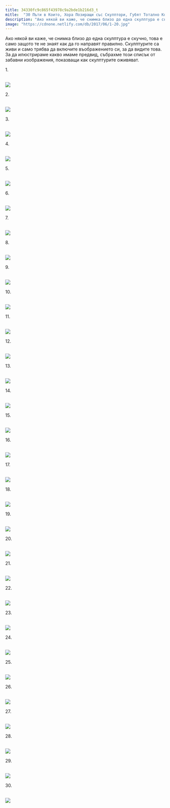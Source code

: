 ```yaml
---
title: 34330fc9c865f43978c9a2bde1b216d3_t
mitle:  "30 Пъти в Които, Хора Позиращи със Скулптори, Губят Тотално Контрол!"
description: "Ако някой ви каже, че снимка близо до една скулптура е скучно, това е само защото те не знаят как да го направят правилно. Скулптурите са живи и само трябва да включит"
image: "https://cdnone.netlify.com/db/2017/06/1-20.jpg"
---
```


 <p>Ако някой ви каже, че снимка близо до една скулптура е скучно, това е само защото те не знаят как да го направят правилно. Скулптурите са живи и само трябва да включите въображението си, за да видите това. За да илюстрираме какво имаме предвид, събрахме този списък от забавни изображения, показващи как скулптурите оживяват.</p>      <p>1.</p> <p> <br/><img src="https://cdnone.netlify.com/db/2017/06/1-20.jpg"/><br/></p>  <p>2.</p>      <p> <br/><img src="https://cdnone.netlify.com/db/2017/06/2-21.jpg"/><br/></p> <p>3.</p> <p> <br/><img src="https://cdnone.netlify.com/db/2017/06/3-22.jpg"/><br/></p> <p>4.</p>      <p> <br/><img src="https://cdnone.netlify.com/db/2017/06/4-21.jpg"/><br/></p> <p>5.</p> <p> <br/><img src="https://cdnone.netlify.com/db/2017/06/5-20.jpg"/><br/></p> <p>6.</p> <p> <br/><img src="https://cdnone.netlify.com/db/2017/06/6-19.jpg"/><br/></p> <p>7.</p>      <p> <br/><img src="https://cdnone.netlify.com/db/2017/06/7-20.jpg"/><br/></p> <p>8.</p> <p> <br/><img src="https://cdnone.netlify.com/db/2017/06/8-21.jpg"/><br/></p> <p>9.</p>      <p> <br/><img src="https://cdnone.netlify.com/db/2017/06/9-20.jpg"/><br/></p> <p>10.</p> <p> <br/><img src="https://cdnone.netlify.com/db/2017/06/10-19.jpg"/><br/></p>  <p>11.</p> <p> <br/><img src="https://cdnone.netlify.com/db/2017/06/11-18.jpg"/><br/></p> <p>12.</p> <p> <br/><img src="https://cdnone.netlify.com/db/2017/06/12-17.jpg"/><br/></p> <p>13.</p> <p> <br/><img src="https://cdnone.netlify.com/db/2017/06/13-15.jpg"/><br/></p> <p>14.</p> <p> <br/><img src="https://cdnone.netlify.com/db/2017/06/14-16.jpg"/><br/></p> <p>15.</p> <p> <br/><img src="https://cdnone.netlify.com/db/2017/06/15-13.jpg"/><br/></p> <p>16.</p> <p> <br/><img src="https://cdnone.netlify.com/db/2017/06/16-10.jpg"/><br/></p> <p>17.</p> <p> <br/><img src="https://cdnone.netlify.com/db/2017/06/17-9.jpg"/><br/></p> <p>18.</p> <p> <br/><img src="https://cdnone.netlify.com/db/2017/06/18-8.jpg"/><br/></p>  <p>19.</p> <p> <br/><img src="https://cdnone.netlify.com/db/2017/06/19-6.jpg"/><br/></p> <p>20.</p> <p> <br/><img src="https://cdnone.netlify.com/db/2017/06/20-6.jpg"/><br/></p> <p>21.</p> <p> <br/><img src="https://cdnone.netlify.com/db/2017/06/21-5.jpg"/><br/></p> <p>22.</p> <p> <br/><img src="https://cdnone.netlify.com/db/2017/06/22-5.jpg"/><br/></p> <p>23.</p> <p> <br/><img src="https://cdnone.netlify.com/db/2017/06/23-4.jpg"/><br/></p> <p>24.</p> <p> <br/><img src="https://cdnone.netlify.com/db/2017/06/24-3.jpg"/><br/></p> <p>25.</p> <p> <br/><img src="https://cdnone.netlify.com/db/2017/06/25-3.jpg"/><br/></p> <p>26.</p> <p> <br/><img src="https://cdnone.netlify.com/db/2017/06/26-1.jpg"/><br/></p> <p>27.</p> <p> <br/><img src="https://cdnone.netlify.com/db/2017/06/27.jpg"/><br/></p>  <p>28.</p> <p> <br/><img src="https://cdnone.netlify.com/db/2017/06/28.jpg"/><br/></p> <p>29.</p> <p> <br/><img src="https://cdnone.netlify.com/db/2017/06/29.jpg"/><br/></p>  <p>30.</p> <p> <br/><img src="https://cdnone.netlify.com/db/2017/06/30.jpg"/><br/></p>       